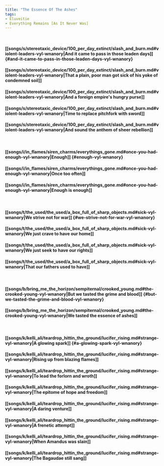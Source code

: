 ```yaml
---
title: "The Essence Of The Ashes"
tags:
- Eluveitie
- Everything Remains [As It Never Was]
---
```

&nbsp;
#### [[songs/s/stereotaxic_device/100_per_day_extinct/slash_and_burn.md#violent-leaders-vyl-wnanory|And it came to pass in those leaden days]] {#and-it-came-to-pass-in-those-leaden-days-vyl-wnanory}
#### [[songs/s/stereotaxic_device/100_per_day_extinct/slash_and_burn.md#violent-leaders-vyl-wnanory|That a plain, poor man got sick of his yoke of condemned soil]]
#### [[songs/s/stereotaxic_device/100_per_day_extinct/slash_and_burn.md#violent-leaders-vyl-wnanory|And a foreign empire's hungry purse]]
#### [[songs/s/stereotaxic_device/100_per_day_extinct/slash_and_burn.md#violent-leaders-vyl-wnanory|Time to replace pitchfork with sword]]
#### [[songs/s/stereotaxic_device/100_per_day_extinct/slash_and_burn.md#violent-leaders-vyl-wnanory|And sound the anthem of sheer rebellion]]
&nbsp;
#### [[songs/i/in_flames/siren_charms/everythings_gone.md#once-you-had-enough-vyl-wnanory|Enough]] {#enough-vyl-wnanory}
#### [[songs/i/in_flames/siren_charms/everythings_gone.md#once-you-had-enough-vyl-wnanory|Once too often]]
#### [[songs/i/in_flames/siren_charms/everythings_gone.md#once-you-had-enough-vyl-wnanory|Enough is enough]]
&nbsp;
#### [[songs/t/the_used/the_used/a_box_full_of_sharp_objects.md#sick-vyl-wnanory|We strive not for war]] {#we-strive-not-for-war-vyl-wnanory}
#### [[songs/t/the_used/the_used/a_box_full_of_sharp_objects.md#sick-vyl-wnanory|We just crave to have our home]]
#### [[songs/t/the_used/the_used/a_box_full_of_sharp_objects.md#sick-vyl-wnanory|We just seek to have our rights]]
#### [[songs/t/the_used/the_used/a_box_full_of_sharp_objects.md#sick-vyl-wnanory|That our fathers used to have]]
&nbsp;
#### [[songs/b/bring_me_the_horizon/sempiternal/crooked_young.md#the-crooked-young-vyl-wnanory|But we tasted the grime and blood]] {#but-we-tasted-the-grime-and-blood-vyl-wnanory}
#### [[songs/b/bring_me_the_horizon/sempiternal/crooked_young.md#the-crooked-young-vyl-wnanory|We tasted the essence of ashes]]
&nbsp;
#### [[songs/k/kelli_ali/teardrop_hittin_the_ground/lucifer_rising.md#strange-vyl-wnanory|A glowing spark]] {#a-glowing-spark-vyl-wnanory}
#### [[songs/k/kelli_ali/teardrop_hittin_the_ground/lucifer_rising.md#strange-vyl-wnanory|Rising up from blazing flames]]
#### [[songs/k/kelli_ali/teardrop_hittin_the_ground/lucifer_rising.md#strange-vyl-wnanory|To lead the forlorn and wroth]]
#### [[songs/k/kelli_ali/teardrop_hittin_the_ground/lucifer_rising.md#strange-vyl-wnanory|The epitome of hope and freedom]]
#### [[songs/k/kelli_ali/teardrop_hittin_the_ground/lucifer_rising.md#strange-vyl-wnanory|A daring venture]]
#### [[songs/k/kelli_ali/teardrop_hittin_the_ground/lucifer_rising.md#strange-vyl-wnanory|A frenetic attempt]]
#### [[songs/k/kelli_ali/teardrop_hittin_the_ground/lucifer_rising.md#strange-vyl-wnanory|When Amandus was slain]]
#### [[songs/k/kelli_ali/teardrop_hittin_the_ground/lucifer_rising.md#strange-vyl-wnanory|The Bagaudae still sang]]
